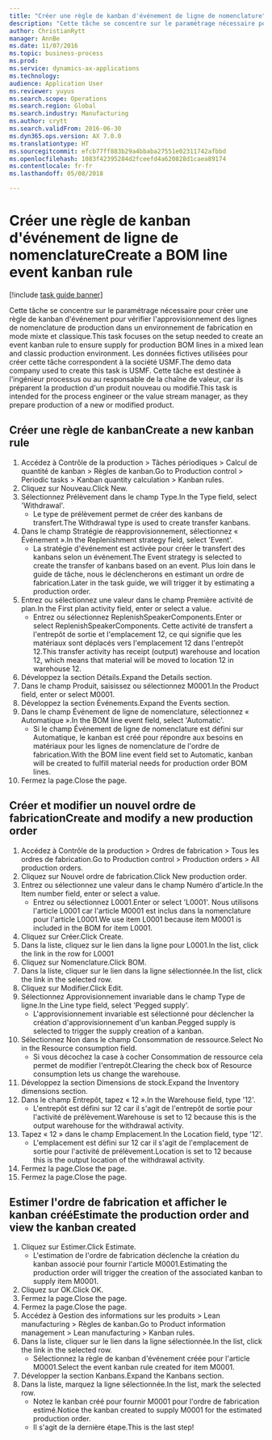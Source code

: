 ```yaml
--- 
title: "Créer une règle de kanban d'événement de ligne de nomenclature"
description: "Cette tâche se concentre sur le paramétrage nécessaire pour créer une règle de kanban d'événement pour vérifier l'approvisionnement des lignes de nomenclature de production dans un environnement de fabrication en mode mixte et classique."
author: ChristianRytt
manager: AnnBe
ms.date: 11/07/2016
ms.topic: business-process
ms.prod: 
ms.service: dynamics-ax-applications
ms.technology: 
audience: Application User
ms.reviewer: yuyus
ms.search.scope: Operations
ms.search.region: Global
ms.search.industry: Manufacturing
ms.author: crytt
ms.search.validFrom: 2016-06-30
ms.dyn365.ops.version: AX 7.0.0
ms.translationtype: HT
ms.sourcegitcommit: efcb77ff883b29a4bbaba27551e02311742afbbd
ms.openlocfilehash: 1083f42395284d2fceefd4a620828d1caea89174
ms.contentlocale: fr-fr
ms.lasthandoff: 05/08/2018

---
```

# <a name="create-a-bom-line-event-kanban-rule"></a><span data-ttu-id="31767-103">Créer une règle de kanban d'événement de ligne de nomenclature</span><span class="sxs-lookup"><span data-stu-id="31767-103">Create a BOM line event kanban rule</span></span>

[!include [task guide banner](../../includes/task-guide-banner.md)]

<span data-ttu-id="31767-104">Cette tâche se concentre sur le paramétrage nécessaire pour créer une règle de kanban d'événement pour vérifier l'approvisionnement des lignes de nomenclature de production dans un environnement de fabrication en mode mixte et classique.</span><span class="sxs-lookup"><span data-stu-id="31767-104">This task focuses on the setup needed to create an event kanban rule to ensure supply for production BOM lines in a mixed lean and classic production environment.</span></span> <span data-ttu-id="31767-105">Les données fictives utilisées pour créer cette tâche correspondent à la société USMF.</span><span class="sxs-lookup"><span data-stu-id="31767-105">The demo data company used to create this task is USMF.</span></span> <span data-ttu-id="31767-106">Cette tâche est destinée à l'ingénieur processus ou au responsable de la chaîne de valeur, car ils préparent la production d'un produit nouveau ou modifié.</span><span class="sxs-lookup"><span data-stu-id="31767-106">This task is intended for the process engineer or the value stream manager, as they prepare production of a new or modified product.</span></span>


## <a name="create-a-new-kanban-rule"></a><span data-ttu-id="31767-107">Créer une règle de kanban</span><span class="sxs-lookup"><span data-stu-id="31767-107">Create a new kanban rule</span></span>
1. <span data-ttu-id="31767-108">Accédez à Contrôle de la production > Tâches périodiques > Calcul de quantité de kanban > Règles de kanban.</span><span class="sxs-lookup"><span data-stu-id="31767-108">Go to Production control > Periodic tasks > Kanban quantity calculation > Kanban rules.</span></span>
2. <span data-ttu-id="31767-109">Cliquez sur Nouveau.</span><span class="sxs-lookup"><span data-stu-id="31767-109">Click New.</span></span>
3. <span data-ttu-id="31767-110">Sélectionnez Prélèvement dans le champ Type.</span><span class="sxs-lookup"><span data-stu-id="31767-110">In the Type field, select 'Withdrawal'.</span></span>
    * <span data-ttu-id="31767-111">Le type de prélèvement permet de créer des kanbans de transfert.</span><span class="sxs-lookup"><span data-stu-id="31767-111">The Withdrawal type is used to create transfer kanbans.</span></span>  
4. <span data-ttu-id="31767-112">Dans le champ Stratégie de réapprovisionnement, sélectionnez « Événement ».</span><span class="sxs-lookup"><span data-stu-id="31767-112">In the Replenishment strategy field, select 'Event'.</span></span>
    * <span data-ttu-id="31767-113">La stratégie d'événement est activée pour créer le transfert des kanbans selon un événement.</span><span class="sxs-lookup"><span data-stu-id="31767-113">The Event strategy is selected to create the transfer of kanbans based on an event.</span></span> <span data-ttu-id="31767-114">Plus loin dans le guide de tâche, nous le déclencherons en estimant un ordre de fabrication.</span><span class="sxs-lookup"><span data-stu-id="31767-114">Later in the task guide, we will trigger it by estimating a production order.</span></span>  
5. <span data-ttu-id="31767-115">Entrez ou sélectionnez une valeur dans le champ Première activité de plan.</span><span class="sxs-lookup"><span data-stu-id="31767-115">In the First plan activity field, enter or select a value.</span></span>
    * <span data-ttu-id="31767-116">Entrez ou sélectionnez ReplenishSpeakerComponents.</span><span class="sxs-lookup"><span data-stu-id="31767-116">Enter or select ReplenishSpeakerComponents.</span></span> <span data-ttu-id="31767-117">Cette activité de transfert a l'entrepôt de sortie et l'emplacement 12, ce qui signifie que les matériaux sont déplacés vers l'emplacement 12 dans l'entrepôt 12.</span><span class="sxs-lookup"><span data-stu-id="31767-117">This transfer activity has receipt (output) warehouse and location 12, which means that material will be moved to location 12 in warehouse 12.</span></span>  
6. <span data-ttu-id="31767-118">Développez la section Détails.</span><span class="sxs-lookup"><span data-stu-id="31767-118">Expand the Details section.</span></span>
7. <span data-ttu-id="31767-119">Dans le champ Produit, saisissez ou sélectionnez M0001.</span><span class="sxs-lookup"><span data-stu-id="31767-119">In the Product field, enter or select M0001.</span></span>
8. <span data-ttu-id="31767-120">Développez la section Événements.</span><span class="sxs-lookup"><span data-stu-id="31767-120">Expand the Events section.</span></span>
9. <span data-ttu-id="31767-121">Dans le champ Événement de ligne de nomenclature, sélectionnez « Automatique ».</span><span class="sxs-lookup"><span data-stu-id="31767-121">In the BOM line event field, select 'Automatic'.</span></span>
    * <span data-ttu-id="31767-122">Si le champ Événement de ligne de nomenclature est défini sur Automatique, le kanban est créé pour répondre aux besoins en matériaux pour les lignes de nomenclature de l'ordre de fabrication.</span><span class="sxs-lookup"><span data-stu-id="31767-122">With the BOM line event field set to Automatic, kanban will be created to fulfill material needs for production order BOM lines.</span></span>  
10. <span data-ttu-id="31767-123">Fermez la page.</span><span class="sxs-lookup"><span data-stu-id="31767-123">Close the page.</span></span>

## <a name="create-and-modify-a-new-production-order"></a><span data-ttu-id="31767-124">Créer et modifier un nouvel ordre de fabrication</span><span class="sxs-lookup"><span data-stu-id="31767-124">Create and modify a new production order</span></span>
1. <span data-ttu-id="31767-125">Accédez à Contrôle de la production > Ordres de fabrication > Tous les ordres de fabrication.</span><span class="sxs-lookup"><span data-stu-id="31767-125">Go to Production control > Production orders > All production orders.</span></span>
2. <span data-ttu-id="31767-126">Cliquez sur Nouvel ordre de fabrication.</span><span class="sxs-lookup"><span data-stu-id="31767-126">Click New production order.</span></span>
3. <span data-ttu-id="31767-127">Entrez ou sélectionnez une valeur dans le champ Numéro d'article.</span><span class="sxs-lookup"><span data-stu-id="31767-127">In the Item number field, enter or select a value.</span></span>
    * <span data-ttu-id="31767-128">Entrez ou sélectionnez L0001.</span><span class="sxs-lookup"><span data-stu-id="31767-128">Enter or select 'L0001'.</span></span> <span data-ttu-id="31767-129">Nous utilisons l'article L0001 car l'article M0001 est inclus dans la nomenclature pour l'article L0001.</span><span class="sxs-lookup"><span data-stu-id="31767-129">We use item L0001 because item M0001 is included in the BOM for item L0001.</span></span>  
4. <span data-ttu-id="31767-130">Cliquez sur Créer.</span><span class="sxs-lookup"><span data-stu-id="31767-130">Click Create.</span></span>
5. <span data-ttu-id="31767-131">Dans la liste, cliquez sur le lien dans la ligne pour L0001.</span><span class="sxs-lookup"><span data-stu-id="31767-131">In the list, click the link in the row for L0001</span></span>
6. <span data-ttu-id="31767-132">Cliquez sur Nomenclature.</span><span class="sxs-lookup"><span data-stu-id="31767-132">Click BOM.</span></span>
7. <span data-ttu-id="31767-133">Dans la liste, cliquer sur le lien dans la ligne sélectionnée.</span><span class="sxs-lookup"><span data-stu-id="31767-133">In the list, click the link in the selected row.</span></span>
8. <span data-ttu-id="31767-134">Cliquez sur Modifier.</span><span class="sxs-lookup"><span data-stu-id="31767-134">Click Edit.</span></span>
9. <span data-ttu-id="31767-135">Sélectionnez Approvisionnement invariable dans le champ Type de ligne.</span><span class="sxs-lookup"><span data-stu-id="31767-135">In the Line type field, select 'Pegged supply'.</span></span>
    * <span data-ttu-id="31767-136">L'approvisionnement invariable est sélectionné pour déclencher la création d'approvisionnement d'un kanban.</span><span class="sxs-lookup"><span data-stu-id="31767-136">Pegged supply is selected to trigger the supply creation of a kanban.</span></span>  
10. <span data-ttu-id="31767-137">Sélectionnez Non dans le champ Consommation de ressource.</span><span class="sxs-lookup"><span data-stu-id="31767-137">Select No in the Resource consumption field.</span></span>
    * <span data-ttu-id="31767-138">Si vous décochez la case à cocher Consommation de ressource cela permet de modifier l'entrepôt.</span><span class="sxs-lookup"><span data-stu-id="31767-138">Clearing the check box of Resource consumption lets us change the warehouse.</span></span>  
11. <span data-ttu-id="31767-139">Développez la section Dimensions de stock.</span><span class="sxs-lookup"><span data-stu-id="31767-139">Expand the Inventory dimensions section.</span></span>
12. <span data-ttu-id="31767-140">Dans le champ Entrepôt, tapez « 12 ».</span><span class="sxs-lookup"><span data-stu-id="31767-140">In the Warehouse field, type '12'.</span></span>
    * <span data-ttu-id="31767-141">L'entrepôt est défini sur 12 car il s'agit de l'entrepôt de sortie pour l'activité de prélèvement.</span><span class="sxs-lookup"><span data-stu-id="31767-141">Warehouse is set to 12 because this is the output warehouse for the withdrawal activity.</span></span>  
13. <span data-ttu-id="31767-142">Tapez « 12 » dans le champ Emplacement.</span><span class="sxs-lookup"><span data-stu-id="31767-142">In the Location field, type '12'.</span></span>
    * <span data-ttu-id="31767-143">L'emplacement est défini sur 12 car il s'agit de l'emplacement de sortie pour l'activité de prélèvement.</span><span class="sxs-lookup"><span data-stu-id="31767-143">Location is set to 12 because this is the output location of the withdrawal activity.</span></span>  
14. <span data-ttu-id="31767-144">Fermez la page.</span><span class="sxs-lookup"><span data-stu-id="31767-144">Close the page.</span></span>
15. <span data-ttu-id="31767-145">Fermez la page.</span><span class="sxs-lookup"><span data-stu-id="31767-145">Close the page.</span></span>

## <a name="estimate-the-production-order-and-view-the-kanban-created"></a><span data-ttu-id="31767-146">Estimer l'ordre de fabrication et afficher le kanban créé</span><span class="sxs-lookup"><span data-stu-id="31767-146">Estimate the production order and view the kanban created</span></span>
1. <span data-ttu-id="31767-147">Cliquez sur Estimer.</span><span class="sxs-lookup"><span data-stu-id="31767-147">Click Estimate.</span></span>
    * <span data-ttu-id="31767-148">L'estimation de l'ordre de fabrication déclenche la création du kanban associé pour fournir l'article M0001.</span><span class="sxs-lookup"><span data-stu-id="31767-148">Estimating the production order will trigger the creation of the associated kanban to supply item M0001.</span></span>  
2. <span data-ttu-id="31767-149">Cliquez sur OK.</span><span class="sxs-lookup"><span data-stu-id="31767-149">Click OK.</span></span>
3. <span data-ttu-id="31767-150">Fermez la page.</span><span class="sxs-lookup"><span data-stu-id="31767-150">Close the page.</span></span>
4. <span data-ttu-id="31767-151">Fermez la page.</span><span class="sxs-lookup"><span data-stu-id="31767-151">Close the page.</span></span>
5. <span data-ttu-id="31767-152">Accédez à Gestion des informations sur les produits > Lean manufacturing > Règles de kanban.</span><span class="sxs-lookup"><span data-stu-id="31767-152">Go to Product information management > Lean manufacturing > Kanban rules.</span></span>
6. <span data-ttu-id="31767-153">Dans la liste, cliquer sur le lien dans la ligne sélectionnée.</span><span class="sxs-lookup"><span data-stu-id="31767-153">In the list, click the link in the selected row.</span></span>
    * <span data-ttu-id="31767-154">Sélectionnez la règle de kanban d'événement créée pour l'article M0001.</span><span class="sxs-lookup"><span data-stu-id="31767-154">Select the event kanban rule created for item M0001.</span></span>  
7. <span data-ttu-id="31767-155">Développer la section Kanbans.</span><span class="sxs-lookup"><span data-stu-id="31767-155">Expand the Kanbans section.</span></span>
8. <span data-ttu-id="31767-156">Dans la liste, marquez la ligne sélectionnée.</span><span class="sxs-lookup"><span data-stu-id="31767-156">In the list, mark the selected row.</span></span>
    * <span data-ttu-id="31767-157">Notez le kanban créé pour fournir M0001 pour l'ordre de fabrication estimé.</span><span class="sxs-lookup"><span data-stu-id="31767-157">Notice the kanban created to supply M0001 for the estimated production order.</span></span>  
    * <span data-ttu-id="31767-158">Il s'agit de la dernière étape.</span><span class="sxs-lookup"><span data-stu-id="31767-158">This is the last step!</span></span>  



